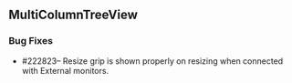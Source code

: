 ## MultiColumnTreeView

### Bug Fixes


* \#222823– Resize grip is shown properly on resizing when connected with External monitors. 